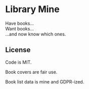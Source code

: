 # Library Mine

Have books...  
Want books...  
...and now know which ones.

## License

Code is MIT.

Book covers are fair use.

Book list data is mine and GDPR-ized.